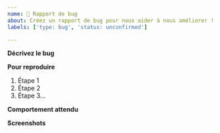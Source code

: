```yaml
---
name: 🐞 Rapport de bug
about: Créez un rapport de bug pour nous aider à nous améliorer !
labels: ['type: bug', 'status: unconfirmed']

---
```


<!-- 🚨🚨🚨 NE SUPPRIMEZ PAS CE MODÈLE 🚨🚨🚨 -->
<!-- Il nous est utile pour que vous donniez un maximum d'informations et que le bug puisse être rapidement réglé. -->

**Décrivez le bug**
<!-- Une description claire et concise du bug. -->

**Pour reproduire**
<!-- Étapes pour reproduire le bug: -->
1. Étape 1
2. Étape 2
3. Étape 3...

**Comportement attendu**
<!-- Une description claire et concise de ce qui aurait du se passer. -->

**Screenshots**
<!-- Si possible, mettez un screenshot du bug, ou un lien vers le message. -->
